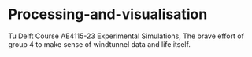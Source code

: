 # Processing-and-visualisation
Tu Delft Course  AE4115-23 Experimental Simulations, The brave effort of group 4 to make sense of windtunnel data and life itself.
